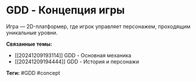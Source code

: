 # GDD - Концепция игры
Игра — 2D-платформер, где игрок управляет персонажем, проходящим уникальные уровни.

**Связанные темы:**
- [[20241209193114]] GDD - Основная механика
- [[20241209194444]] GDD - История и персонажи

**Теги:** #GDD #concept